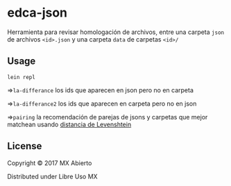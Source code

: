 # edca-json

Herramienta para revisar homologación de archivos, entre una carpeta `json` de archivos `<id>.json` y una carpeta `data` de carpetas `<id>/`

## Usage

`lein repl`

=>`la-differance`
los ids que aparecen en json pero no en carpeta

=>`la-differance2`
los ids que aparecen en carpeta pero no en json

=>`pairing`
la recomendación de parejas de jsons y carpetas que mejor matchean usando [distancia de Levenshtein](https://es.wikipedia.org/wiki/Distancia_de_Levenshtein)

## License

Copyright © 2017 MX Abierto

Distributed under Libre Uso MX
